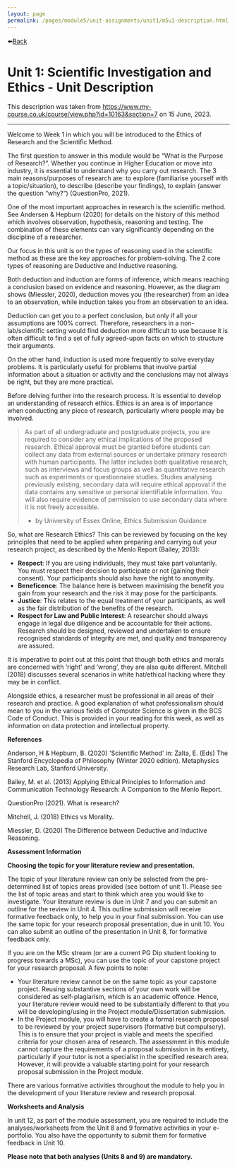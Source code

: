 ```yaml
---
layout: page
permalink: /pages/module5/unit-assignments/unit1/m5u1-description.html
---
```


⬅️[Back](/pages/module5/unit-assignments/unit1/m5u1.html)

# Unit 1: Scientific Investigation and Ethics - Unit Description

This description was taken from https://www.my-course.co.uk/course/view.php?id=10163&section=7 on 15 June, 2023.

---

Welcome to Week 1 in which you will be introduced to the Ethics of Research and the Scientific Method.

The first question to answer in this module would be “What is the Purpose of Research?”. Whether you continue in Higher Education or move into industry, it is essential to understand why you carry out research. The 3 main reasons/purposes of research are: to explore (familiarise yourself with a topic/situation), to describe (describe your findings), to explain (answer the question “why?”) (QuestionPro, 2021).

One of the most important approaches in research is the scientific method. See Andersen & Hepburn (2020) for details on the history of this method which involves observation, hypothesis, reasoning and testing. The combination of these elements can vary significantly depending on the discipline of a researcher.

Our focus in this unit is on the types of reasoning used in the scientific method as these are the key approaches for problem-solving. The 2 core types of reasoning are Deductive and Inductive reasoning.

Both deduction and induction are forms of inference, which means reaching a conclusion based on evidence and reasoning. However, as the diagram shows (Miessler, 2020), deduction moves you (the researcher) from an idea to an observation, while induction takes you from an observation to an idea.

Deduction can get you to a perfect conclusion, but only if all your assumptions are 100% correct. Therefore, researchers in a non-lab/scientific setting would find deduction more difficult to use because it is often difficult to find a set of fully agreed-upon facts on which to structure their arguments.

On the other hand, induction is used more frequently to solve everyday problems. It is particularly useful for problems that involve partial information about a situation or activity and the conclusions may not always be right, but they are more practical.

Before delving further into the research process. It is essential to develop an understanding of research ethics. Ethics is an area is of importance when conducting any piece of research, particularly where people may be involved.

>As part of all undergraduate and postgraduate projects, you are required to consider any ethical implications of the proposed research. Ethical approval must be granted before students can collect any data from external sources or undertake primary research with human participants. The latter includes both qualitative research, such as interviews and focus groups as well as quantitative research such as experiments or questionnaire studies. Studies analysing previously existing, secondary data will require ethical approval if the data contains any sensitive or personal identifiable information. You will also require evidence of permission to use secondary data where it is not freely accessible. 
>
>- by University of Essex Online, Ethics Submission Guidance

So, what are Research Ethics? This can be reviewed by focusing on the key principles that need to be applied when preparing and carrying out your research project, as described by the Menlo Report (Bailey, 2013):
- **Respect**: If you are using individuals, they must take part voluntarily. You must respect their decision to participate or not (gaining their consent). Your participants should also have the right to anonymity.
- **Beneficence**: The balance here is between maximising the benefit you gain from your research and the risk it may pose for the participants.
- **Justice**: This relates to the equal treatment of your participants, as well as the fair distribution of the benefits of the research.
- **Respect for Law and Public Interest**: A researcher should always engage in legal due diligence and be accountable for their actions. Research should be designed, reviewed and undertaken to ensure recognised standards of integrity are met, and quality and transparency are assured.

It is imperative to point out at this point that though both ethics and morals are concerned with ‘right’ and ‘wrong’, they are also quite different. Mitchell (2018) discusses several scenarios in white hat/ethical hacking where they may be in conflict.

Alongside ethics, a researcher must be professional in all areas of their research and practice. A good explanation of what professionalism should mean to you in the various fields of Computer Science is given in the BCS Code of Conduct. This is provided in your reading for this week, as well as information on data protection and intellectual property.

**References**

Anderson, H & Hepburn, B. (2020) 'Scientific Method' in: Zalta, E. (Eds) The Stanford Encyclopedia of Philosophy (Winter 2020 edition). Metaphysics Research Lab, Stanford University.

Bailey, M. et al. (2013) Applying Ethical Principles to Information and Communication Technology Research: A Companion to the Menlo Report.

QuestionPro (2021). What is research?

Mitchell, J. (2018) Ethics vs Morality.

Miessler, D. (2020) The Difference between Deductive and Inductive Reasoning.


**Assessment Information**

**Choosing the topic for your literature review and presentation.**

The topic of your literature review can only be selected from the pre-determined list of topics areas provided (see bottom of unit 1). Please see the list of topic areas and start to think which area you would like to investigate. Your literature review is due in Unit 7 and you can submit an outline for the review in Unit 4. This outline submission will receive formative feedback only, to help you in your final submission. You can use the same topic for your research proposal presentation, due in unit 10. You can also submit an outline of the presentation in Unit 8, for formative feedback only.

If you are on the MSc stream (or are a current PG Dip student looking to progress towards a MSc), you can use the topic of your capstone project for your research proposal. A few points to note:
- Your literature review cannot be on the same topic as your capstone project. Reusing substantive sections of your own work will be considered as self-plagiarism, which is an academic offence. Hence, your literature review would need to be substantially different to that you will be developing/using in the Project module/Dissertation submission.
- In the Project module, you will have to create a formal research proposal to be reviewed by your project supervisors (formative but compulsory). This is to ensure that your project is viable and meets the specified criteria for your chosen area of research. The assessment in this module cannot capture the requirements of a proposal submission in its entirety, particularly if your tutor is not a specialist in the specified research area. However, it will provide a valuable starting point for your research proposal submission in the Project module.

There are various formative activities throughout the module to help you in the development of your literature review and research proposal.

**Worksheets and Analysis**

In unit 12, as part of the module assessment, you are required to include the analyses/worksheets from the Unit 8 and 9 formative activities in your e-portfolio. You also have the opportunity to submit them for formative feedback in Unit 10.

**Please note that both analyses (Units 8 and 9) are mandatory.**
